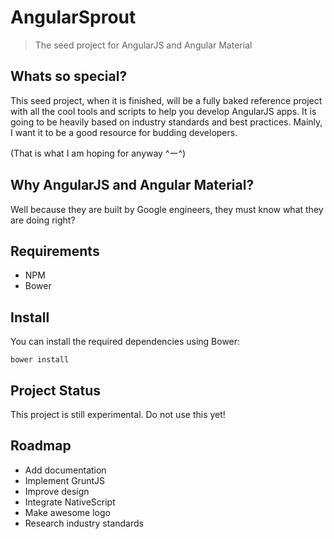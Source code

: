 # AngularSprout

> The seed project for AngularJS and Angular Material


## Whats so special?

This seed project, when it is finished, will be a fully baked reference project
with all the cool tools and scripts to help you develop AngularJS apps. It is
going to be heavily based on industry standards and best practices. Mainly, I
want it to be a good resource for budding developers.

(That is what I am hoping for anyway ^ー^)


## Why AngularJS and Angular Material?

Well because they are built by Google engineers, they must know what they are
doing right?


## Requirements

- NPM
- Bower


## Install

You can install the required dependencies using Bower:

    bower install


## Project Status

This project is still experimental. Do not use this yet!


## Roadmap

- Add documentation
- Implement GruntJS
- Improve design
- Integrate NativeScript
- Make awesome logo
- Research industry standards
